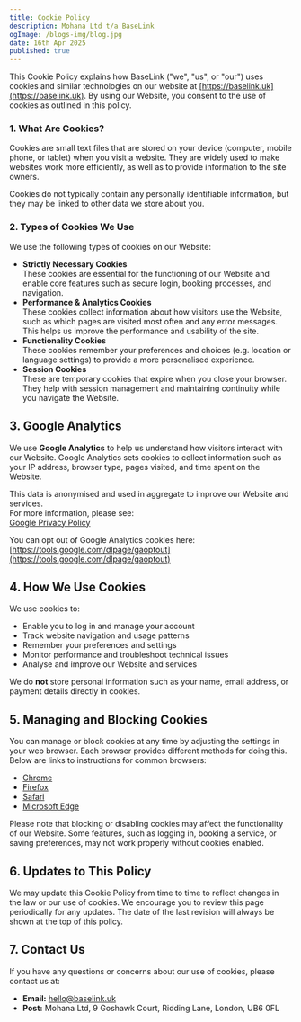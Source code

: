 ```yaml
---
title: Cookie Policy
description: Mohana Ltd t/a BaseLink
ogImage: /blogs-img/blog.jpg
date: 16th Apr 2025
published: true
---
```


This Cookie Policy explains how BaseLink ("we", "us", or "our") uses cookies and similar technologies on our website at [https://baselink.uk](https://baselink.uk). By using our Website, you consent to the use of cookies as outlined in this policy.

### 1. What Are Cookies?
Cookies are small text files that are stored on your device (computer, mobile phone, or tablet) when you visit a website. They are widely used to make websites work more efficiently, as well as to provide information to the site owners.

Cookies do not typically contain any personally identifiable information, but they may be linked to other data we store about you.

### 2. Types of Cookies We Use
We use the following types of cookies on our Website:
- **Strictly Necessary Cookies**  
  These cookies are essential for the functioning of our Website and enable core features such as secure login, booking processes, and navigation.
- **Performance & Analytics Cookies**  
  These cookies collect information about how visitors use the Website, such as which pages are visited most often and any error messages. This helps us improve the performance and usability of the site.
- **Functionality Cookies**  
  These cookies remember your preferences and choices (e.g. location or language settings) to provide a more personalised experience.
- **Session Cookies**  
  These are temporary cookies that expire when you close your browser. They help with session management and maintaining continuity while you navigate the Website.

## 3. Google Analytics
We use **Google Analytics** to help us understand how visitors interact with our Website. Google Analytics sets cookies to collect information such as your IP address, browser type, pages visited, and time spent on the Website.

This data is anonymised and used in aggregate to improve our Website and services.  
For more information, please see:  
[Google Privacy Policy](https://policies.google.com/privacy)

You can opt out of Google Analytics cookies here:  
[https://tools.google.com/dlpage/gaoptout](https://tools.google.com/dlpage/gaoptout)

## 4. How We Use Cookies
We use cookies to:
- Enable you to log in and manage your account
- Track website navigation and usage patterns
- Remember your preferences and settings
- Monitor performance and troubleshoot technical issues
- Analyse and improve our Website and services

We do **not** store personal information such as your name, email address, or payment details directly in cookies.

## 5. Managing and Blocking Cookies
You can manage or block cookies at any time by adjusting the settings in your web browser. Each browser provides different methods for doing this. Below are links to instructions for common browsers:

- [Chrome](https://support.google.com/chrome/answer/95647)
- [Firefox](https://support.mozilla.org/en-US/kb/enable-and-disable-cookies-website-preferences)
- [Safari](https://support.apple.com/en-gb/guide/safari/sfri11471/mac)
- [Microsoft Edge](https://support.microsoft.com/en-us/help/4027947)

Please note that blocking or disabling cookies may affect the functionality of our Website. Some features, such as logging in, booking a service, or saving preferences, may not work properly without cookies enabled.

## 6. Updates to This Policy
We may update this Cookie Policy from time to time to reflect changes in the law or our use of cookies. We encourage you to review this page periodically for any updates. The date of the last revision will always be shown at the top of this policy.

## 7. Contact Us
If you have any questions or concerns about our use of cookies, please contact us at:
- **Email:** hello@baselink.uk  
- **Post:** Mohana Ltd, 9 Goshawk Court, Ridding Lane, London, UB6 0FL  
